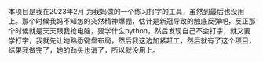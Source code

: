 本项目是我在2023年2月 为我妈做的一个练习打字的工具，虽然到最后也没用上。那个时候我妈不知怎的突然精神爆棚，估计是新冠导致的触底反弹吧，反正那个时候就是天天跟我抢电脑，要学什么python，然后发现自己不会打字，就又要学打字，我就先让她熟悉键盘布局，然后我这边加紧赶工，然后就有了这个项目，结果我做完了，她的劲头也消了，所以就没用上。